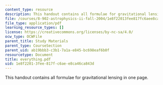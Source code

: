```yaml
---
content_type: resource
description: This handout contains all formulae for gravitational lensing in one page.
file: /courses/8-902-astrophysics-ii-fall-2004/1e8f22013fee817fc6aee8ca46ca843d_everything.pdf
file_type: application/pdf
learning_resource_types: []
license: https://creativecommons.org/licenses/by-nc-sa/4.0/
ocw_type: OCWFile
parent_title: Study Materials
parent_type: CourseSection
parent_uid: ab19bbb3-c3b1-7a1a-e845-bc698eaf6b0f
resourcetype: Document
title: everything.pdf
uid: 1e8f2201-3fee-817f-c6ae-e8ca46ca843d
---
```

This handout contains all formulae for gravitational lensing in one page.